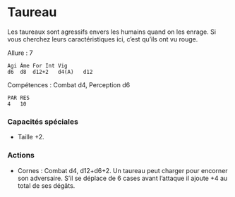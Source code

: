
# Taureau
Les taureaux sont agressifs envers les humains quand on les enrage. Si vous cherchez leurs caractéristiques ici, c’est qu’ils ont vu rouge.

Allure : 7

	Agi	Âme	For	Int	Vig
	d6	d8	d12+2	d4(A)	d12

Compétences : Combat d4, Perception d6

	PAR	RES
	4	10

### Capacités spéciales
- Taille +2.

### Actions
- Cornes : Combat d4, d12+d6+2. Un taureau peut charger pour encorner son adversaire. S’il se déplace de 6 cases avant l’attaque il ajoute +4 au total de ses dégâts.
